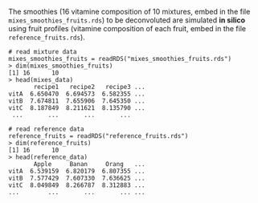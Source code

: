 The smoothies (16 vitamine composition of 10 mixtures, embed in the file `mixes_smoothies_fruits.rds`) to be deconvoluted are simulated **in silico** using fruit profiles (vitamine composition of each fruit, embed in the file `reference_fruits.rds`).

```
# read mixture data
mixes_smoothies_fruits = readRDS("mixes_smoothies_fruits.rds")
> dim(mixes_smoothies_fruits)
[1] 16      10
> head(mixes_data)
       recipe1   recipe2   recipe3 ...
vitA  6.650470  6.694573  6.582355 ...
vitB  7.674811  7.655906  7.645350 ...
vitC  8.187849  8.211621  8.135790 ...
 ...       ...       ...       ...

# read reference data
reference_fruits = readRDS("reference_fruits.rds")
> dim(reference_fruits)
[1] 16      10
> head(reference_data)
       Apple     Banan     Orang   ...
vitA  6.539159  6.820179  6.807355 ...
vitB  7.577429  7.607330  7.636625 ...
vitC  8.049849  8.266787  8.312883 ...
...        ...       ...       ... ...
```
  